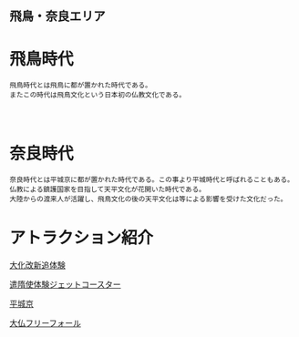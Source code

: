 ## 飛鳥・奈良エリア

# 飛鳥時代
    飛鳥時代とは飛鳥に都が置かれた時代である。
    またこの時代は飛鳥文化という日本初の仏教文化である。
   　
# 奈良時代
    奈良時代とは平城京に都が置かれた時代である。この事より平城時代と呼ばれることもある。
    仏教による鎮護国家を目指して天平文化が花開いた時代である。
    大陸からの渡来人が活躍し、飛鳥文化の後の天平文化は等による影響を受けた文化だった。
   
# アトラクション紹介  
[大化改新追体験](https://takajo-soft16.github.io/NaraAsuka_Rekishi-land/taika)

[遣隋使体験ジェットコースター](https://takajo-soft16.github.io/NaraAsuka_Rekishi-land/kenzuishi)

[平城京](https://takajo-soft16.github.io/NaraAsuka_Rekishi-land/heijokyo)

[大仏フリーフォール](https://takajo-soft16.github.io/NaraAsuka_Rekishi-land/daibutsu)
